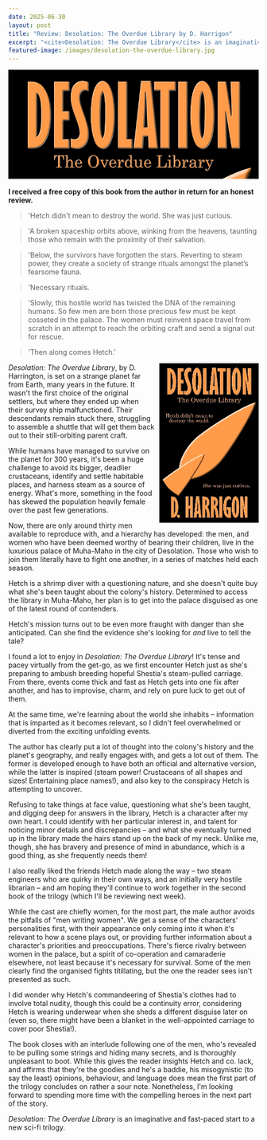 ```yaml
---
date: 2025-06-30
layout: post
title: "Review: Desolation: The Overdue Library by D. Harrigon"
excerpt: "<cite>Desolation: The Overdue Library</cite> is an imaginative and fast-paced start to a new sci-fi trilogy."
featured-image: /images/desolation-the-overdue-library.jpg
---
```


![Desolation: The Overdue Library](/images/desolation-the-overdue-library.jpg)

**I received a free copy of this book from the author in return for an honest review.**

> 'Hetch didn't mean to destroy the world. She was just curious.

> 'A broken spaceship orbits above, winking from the heavens, taunting those who remain with the proximity of their salvation.

> 'Below, the survivors have forgotten the stars. Reverting to steam power, they create a society of strange rituals amongst the planet’s fearsome fauna.

> 'Necessary rituals.

> 'Slowly, this hostile world has twisted the DNA of the remaining humans. So few men are born those precious few must be kept cosseted in the palace. The women must reinvent space travel from scratch in an attempt to reach the orbiting craft and send a signal out for rescue.

> 'Then along comes Hetch.'

<img src="/images/desolation-the-overdue-library-200.jpg" alt="Desolation: The Overdue Library" style="float: right; margin-bottom: 10px; margin-left: 10px;">

<cite>Desolation: The Overdue Library</cite>, by D. Harrington, is set on a strange planet far from Earth, many years in the future. It wasn't the first choice of the original settlers, but where they ended up when their survey ship malfunctioned. Their descendants remain stuck there, struggling to assemble a shuttle that will get them back out to their still-orbiting parent craft.

While humans have managed to survive on the planet for 300 years, it's been a huge challenge to avoid its bigger, deadlier crustaceans, identify and settle habitable places, and harness steam as a source of energy. What's more, something in the food has skewed the population heavily female over the past few generations.

Now, there are only around thirty men available to reproduce with, and a hierarchy has developed: the men, and women who have been deemed worthy of bearing their children, live in the luxurious palace of Muha-Maho in the city of Desolation. Those who wish to join them literally have to fight one another, in a series of matches held each season.

Hetch is a shrimp diver with a questioning nature, and she doesn't quite buy what she's been taught about the colony's history. Determined to access the library in Muha-Maho, her plan is to get into the palace disguised as one of the latest round of contenders.

Hetch's mission turns out to be even more fraught with danger than she anticipated. Can she find the evidence she's looking for *and* live to tell the tale? 

I found a lot to enjoy in <cite>Desolation: The Overdue Library</cite>! It's tense and pacey virtually from the get-go, as we first encounter Hetch just as she's preparing to ambush breeding hopeful Shestia's steam-pulled carriage. From there, events come thick and fast as Hetch gets into one fix after another, and has to improvise, charm, and rely on pure luck to get out of them.

At the same time, we're learning about the world she inhabits &ndash; information that is imparted as it becomes relevant, so I didn't feel overwhelmed or diverted from the exciting unfolding events.

The author has clearly put a lot of thought into the colony's history and the planet's geography, and really engages with, and gets a lot out of them. The former is developed enough to have both an official and alternative version, while the latter is inspired (steam power! Crustaceans of all shapes and sizes! Entertaining place names!), and also key to the conspiracy Hetch is attempting to uncover.

Refusing to take things at face value, questioning what she's been taught, and digging deep for answers in the library, Hetch is a character after my own heart. I could identify with her particular interest in, and talent for noticing minor details and discrepancies &ndash; and what she eventually turned up in the library made the hairs stand up on the back of my neck. Unlike me, though, she has bravery and presence of mind in abundance, which is a good thing, as she frequently needs them!

I also really liked the friends Hetch made along the way &ndash; two steam engineers who are quirky in their own ways, and an initially very hostile librarian &ndash; and am hoping they'll continue to work together in the second book of the trilogy (which I'll be reviewing next week).

While the cast are chiefly women, for the most part, the male author avoids the pitfalls of "men writing women". We get a sense of the characters' personalities first, with their appearance only coming into it when it's relevant to how a scene plays out, or providing further information about a character's priorities and preoccupations. There's fierce rivalry between women in the palace, but a spirit of co-operation and camaraderie elsewhere, not least because it's necessary for survival. Some of the men clearly find the organised fights titillating, but the one the reader sees isn't presented as such.

I did wonder why Hetch's commandeering of Shestia's clothes had to involve total nudity, though this could be a continuity error, considering Hetch is wearing underwear when she sheds a different disguise later on (even so, there might have been a blanket in the well-appointed carriage to cover poor Shestia!).

The book closes with an interlude following one of the men, who's revealed to be pulling some strings and hiding many secrets, and is thoroughly unpleasant to boot. While this gives the reader insights Hetch and co. lack, and affirms that they're the goodies and he's a baddie, his misogynistic (to say the least) opinions, behaviour, and language does mean the first part of the trilogy concludes on rather a sour note. Nonetheless, I'm looking forward to spending more time with the compelling heroes in the next part of the story.

<cite>Desolation: The Overdue Library</cite> is an imaginative and fast-paced start to a new sci-fi trilogy.